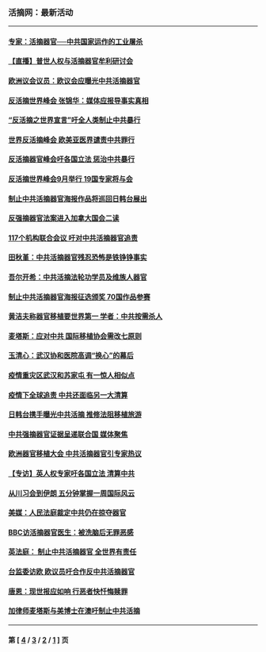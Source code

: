### 活摘网：最新活动
---
#### [专家：活摘器官──中共国家运作的工业屠杀](../../pages/nf5883/n13761178.md?06210430) 
#### [【直播】普世人权与活摘器官牟利研讨会](../../pages/nf5883/n13425146.md?06210430) 
#### [欧洲议会议员：欧议会应曝光中共活摘器官](../../pages/nf5883/n13336571.md?06210430) 
#### [反活摘世界峰会 张锦华：媒体应报导事实真相](../../pages/nf5883/n13278502.md?06210430) 
#### [“反活摘之世界宣言”吁全人类制止中共暴行](../../pages/nf5883/n13259730.md?06210430) 
#### [世界反活摘峰会 欧美亚医界谴责中共罪行](../../pages/nf5883/n13253550.md?06210430) 
#### [反活摘器官峰会吁各国立法 惩治中共暴行](../../pages/nf5883/n13245052.md?06210430) 
#### [反活摘世界峰会9月举行 19国专家将与会](../../pages/nf5883/n13201492.md?06210430) 
#### [制止中共活摘器官海报作品将巡回日韩台展出](../../pages/nf5883/n13177791.md?06210430) 
#### [反强摘器官法案进入加拿大国会二读](../../pages/nf5883/n13033450.md?06210430) 
#### [117个机构联合会议 吁对中共活摘器官追责](../../pages/nf5883/n12775087.md?06210430) 
#### [田秋堇：中共活摘器官残忍恐怖是铁铮铮事实](../../pages/nf5883/n12702148.md?06210430) 
#### [吾尔开希：中共活摘法轮功学员及维族人器官](../../pages/nf5883/n12693197.md?06210430) 
#### [制止中共活摘器官海报征选颁奖 70国作品参赛](../../pages/nf5883/n12692050.md?06210430) 
#### [黄洁夫称器官移植要世界第一 学者：中共按需杀人](../../pages/nf5883/n12572329.md?06210430) 
#### [麦塔斯：应对中共 国际移植协会需改七原则](../../pages/nf5883/n12514711.md?06210430) 
#### [玉清心：武汉协和医院高调“换心”的幕后](../../pages/nf5883/n12298730.md?06210430) 
#### [疫情重灾区武汉和苏家屯 有一惊人相似点](../../pages/nf5883/n12150824.md?06210430) 
#### [疫情下全球追责 中共还面临另一大清算](../../pages/nf5883/n12070397.md?06210430) 
#### [日韩台携手曝光中共活摘 推修法阻移植旅游](../../pages/nf5883/n11712046.md?06210430) 
#### [中共强摘器官证据呈递联合国 媒体聚焦](../../pages/nf5883/n11546426.md?06210430) 
#### [欧洲器官移植大会 中共活摘器官引专家热议](../../pages/nf5883/n11539095.md?06210430) 
#### [【专访】英人权专家吁各国立法 清算中共](../../pages/nf5883/n11367315.md?06210430) 
#### [从川习会到伊朗 五分钟掌握一周国际风云](../../pages/nf5883/n11338520.md?06210430) 
#### [美媒：人民法庭裁定中共仍在掠夺器官](../../pages/nf5883/n11334897.md?06210430) 
#### [BBC访活摘器官医生：被洗脑后无罪恶感](../../pages/nf5883/n11335935.md?06210430) 
#### [英法庭： 制止中共活摘器官 全世界有责任](../../pages/nf5883/n11330691.md?06210430) 
#### [台监委访欧 欧议员吁合作反中共活摘器官](../../pages/nf5883/n11109190.md?06210430) 
#### [唐恩：现世报应如响 行恶者快忏悔赎罪](../../pages/nf5883/n11104016.md?06210430) 
#### [加律师麦塔斯与美博士在澳吁制止中共活摘](../../pages/nf5883/n10724764.md?06210430) 

---
#### 第 [ [4](./4.md?06210430) / [3](./3.md?06210430) / [2](./2.md?06210430) / [1](./1.md?06210430) ] 页

